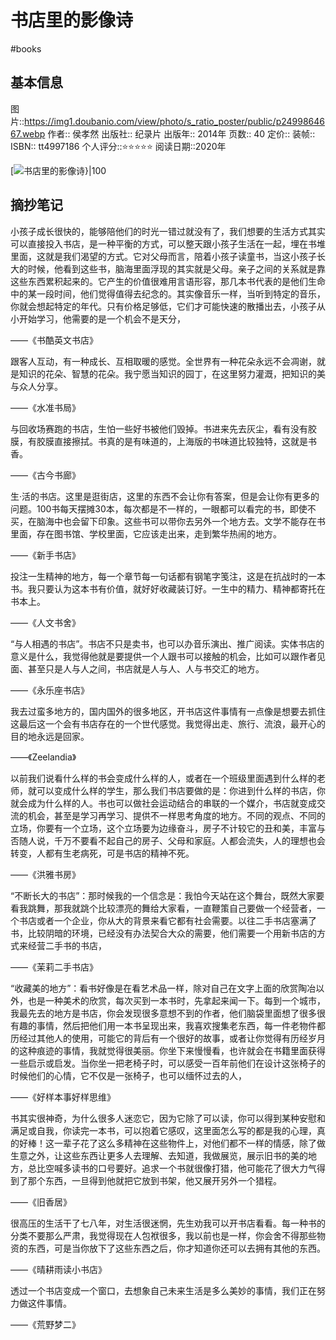 ---
---

# 书店里的影像诗
#books 
## 基本信息

图片::https://img1.doubanio.com/view/photo/s_ratio_poster/public/p2499864667.webp 
作者:: 侯孝然
出版社:: 纪录片
出版年:: 2014年
页数:: 40
定价:: 
装帧:: 
ISBN:: tt4997186
个人评分::⭐⭐⭐⭐⭐
阅读日期::2020年

 [![书店里的影像诗}|100](https://img1.doubanio.com/view/photo/s_ratio_poster/public/p2499864667.webp )

## 摘抄笔记

小孩子成长很快的，能够陪他们的时光一错过就没有了，我们想要的生活方式其实可以直接投入书店，是一种平衡的方式，可以整天跟小孩子生活在一起，埋在书堆里面，这就是我们渴望的方式。它对父母而言，陪着小孩子读童书，当这小孩子长大的时候，他看到这些书，脑海里面浮现的其实就是父母。亲子之间的关系就是靠这些东西累积起来的。它产生的价值很难用言语形容，那几本书代表的是他们生命中的某一段时间，他们觉得值得去纪念的。其实像音乐一样，当听到特定的音乐，你就会想起特定的年代。只有价格足够低，它们才可能快速的散播出去，小孩子从小开始学习，他需要的是一个机会不是天分，

——《书酷英文书店》

跟客人互动，有一种成长、互相取暖的感觉。全世界有一种花朵永远不会凋谢，就是知识的花朵、智慧的花朵。我宁愿当知识的园丁，在这里努力灌溉，把知识的美与众人分享。

——《水准书局》

与回收场赛跑的书店，生怕一些好书被他们毁掉。书进来先去灰尘，看有没有胶膜，有胶膜直接擦拭。书真的是有味道的，上海版的书味道比较独特，这就是书香。

——《古今书廊》

生·活的书店。这里是逛街店，这里的东西不会让你有答案，但是会让你有更多的问题。100书每天摆摊30本，每次都是不一样的，一眼都可以看完的书，即使不买，在脑海中也会留下印象。这些书可以带你去另外一个地方去。文学不能存在书里面，存在图书馆、学校里面，它应该走出来，走到繁华热闹的地方。

——《新手书店》

投注一生精神的地方，每一个章节每一句话都有钢笔字笺注，这是在抗战时的一本书。我只要认为这本书有价值，就好好收藏装订好。一生中的精力、精神都寄托在书本上。

——《人文书舍》

“与人相遇的书店”。书店不只是卖书，也可以办音乐演出、推广阅读。实体书店的意义是什么，我觉得他就是要提供一个人跟书可以接触的机会，比如可以跟作者见面、甚至只是人与人之间，书店就是人与人、人与书交汇的地方。

——《永乐座书店》

我去过蛮多地方的，国内国外的很多地区，开书店这件事情有一点像是想要去抓住这最后这一个会有书店存在的一个世代感觉。我觉得出走、旅行、流浪，最开心的目的地永远是回家。

——《Zeelandia》

以前我们说看什么样的书会变成什么样的人，或者在一个班级里面遇到什么样的老师，就可以变成什么样的学生，那么我们书店要做的是：你进到什么样的书店，你就会成为什么样的人。书也可以做社会运动结合的串联的一个媒介，书店就变成交流的机会，甚至是学习再学习、提供不一样思考角度的地方。不同的观点、不同的立场，你要有一个立场，这个立场要为边缘奋斗，房子不计较它的丑和美，丰富与否随人说，千万不要看不起自己的房子、父母和家庭。人都会流失，人的理想也会转变，人都有生老病死，可是书店的精神不死。

——《洪雅书房》

“不断长大的书店”：那时候我的一个信念是：我怕今天站在这个舞台，既然大家要看我跳舞，那我就跳个比较漂亮的舞给大家看，一直鞭策自己要做一个经营者，一个书店或者一个企业，你从大的背景来看它都有社会需要。以往二手书店塞满了书，比较阴暗的环境，已经没有办法契合大众的需要，他们需要一个用新书店的方式来经营二手书的书店，

——《茉莉二手书店》

“收藏美的地方”：看书好像是在看艺术品一样，除对自己在文字上面的欣赏陶冶以外，也是一种美术的欣赏，每次买到一本书时，先拿起来闻一下。每到一个城市，我最先去的地方是书店，你会发现很多意想不到的作者，他们脑袋里面想了很多很有趣的事情，然后把他们用一本书呈现出来，我喜欢搜集老东西，每一件老物件都历经过其他人的使用，可能它的背后有一个很好的故事，或者让你觉得有历经岁月的这种痕迹的事情，我就觉得很美丽。你坐下来慢慢看，也许就会在书籍里面获得一些启示或启发。当你坐一把老椅子时，可以感受一百年前他们在设计这张椅子的时候他们的心情，它不仅是一张椅子，也可以缅怀过去的人，

——《好样本事好样思维》

书其实很神奇，为什么很多人迷恋它，因为它除了可以读，你可以得到某种安慰和满足或自我，你读完一本书，可以抱着它感叹，这里面怎么写的都是我的心理，真的好棒！这一辈子花了这么多精神在这些物件上，对他们都不一样的情感，除了做生意之外，让这些东西让更多人去理解、去知道，我做展览，展示旧书的美的地方，总比空喊多读书的口号要好。追求一个书就很像打猎，他可能花了很大力气得到了那个东西，一旦得到他就把它放到书架，他又展开另外一个猎程。

——《旧香居》

很高压的生活干了七八年，对生活很迷惘，先生劝我可以开书店看看。每一种书的分类不要那么严肃，我觉得现在人包袱很多，我以前也是一样，你会舍不得那些物资的东西，可是当你放下了这些东西之后，你才知道你还可以去拥有其他的东西。

——《晴耕雨读小书店》

透过一个书店变成一个窗口，去想象自己未来生活是多么美妙的事情，我们正在努力做这件事情。

——《荒野梦二》